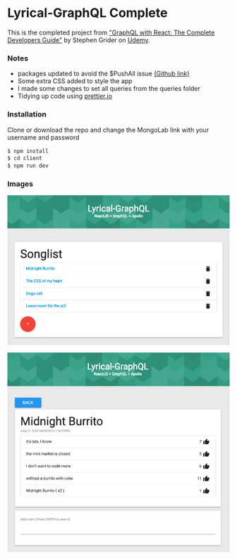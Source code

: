 # Lyrical-GraphQL Complete

This is the completed project from ["GraphQL with React: The Complete Developers Guide"](https://www.udemy.com/graphql-with-react-course/) by Stephen Grider on [Udemy](https://www.udemy.com). 

### Notes

  - packages updated to avoid the $PushAll issue [(Github link)](https://github.com/StephenGrider/Lyrical-GraphQL/issues/17) 
  - Some extra CSS added to style the app
  - I made some changes to set all queries from the queries folder
  - Tidying up code using [prettier.io](https://prettier.io/)

### Installation

Clone or download the repo and change the MongoLab link with your username and password 

```sh
$ npm install
$ cd client
$ npm run dev
```


### Images

![Main Screen](https://raw.githubusercontent.com/marceloguzman/Lyrical-GraphQL-Complete/master/screens/Screen1.png "Main Screen")

![Adding song Lyrics](https://raw.githubusercontent.com/marceloguzman/Lyrical-GraphQL-Complete/master/screens/Screen2.png "Adding song Lyrics")

